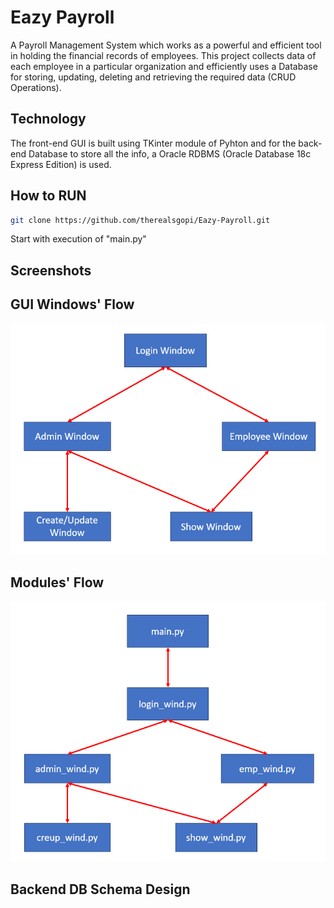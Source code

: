 # Eazy Payroll
A Payroll Management System which works as a powerful and efficient tool in holding the financial records of employees.
This project collects data of each employee in a particular organization and efficiently uses a Database for storing, updating, deleting and retrieving the required data (CRUD Operations).

## Technology
The front-end GUI is built using TKinter module of Pyhton and for the back-end Database to store all the info, a Oracle RDBMS (Oracle Database 18c Express Edition) is used. 

## How to RUN
```sh
git clone https://github.com/therealsgopi/Eazy-Payroll.git
```
Start with execution of "main.py"

## Screenshots

## GUI Windows' Flow
![gui_flow.png](pictures/gui_flow.png)

## Modules' Flow
![modules_flow.png](https://github.com/therealsgopi/Eazy-Payroll/blob/main/pictures/modules_flow.png)

## Backend DB Schema Design
